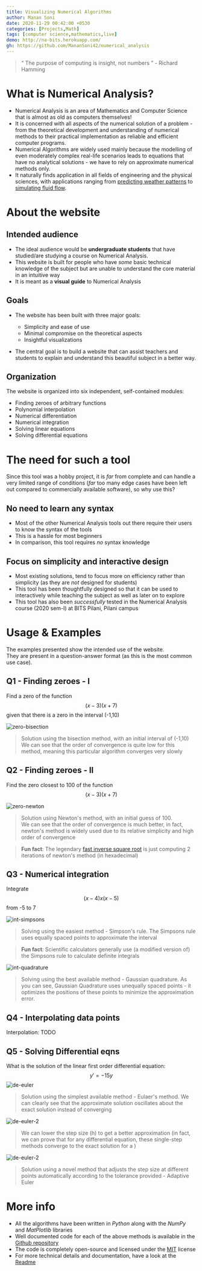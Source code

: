 ```yaml
---
title: Visualizing Numerical Algorithms
author: Manan Soni
date: 2020-11-29 00:42:00 +0530
categories: [Projects,Math]
tags: [computer science,mathematics,live]
demo: http://na-bits.herokuapp.com/
gh: https://github.com/MananSoni42/numerical_analysis
---
```


> “ The purpose of computing is insight, not numbers ”  - Richard Hamming

# What is Numerical Analysis?
- Numerical Analysis is an area of Mathematics and Computer Science that is almost as old as computers themselves!
- It is concerned with all aspects of the numerical solution of a problem - from the theoretical development and understanding of numerical methods to their practical implementation as reliable and efficient computer programs.  
- Numerical Algorithms are widely used mainly because the modelling of even moderately complex real-life scenarios leads to equations that have no analytical solutions - we have to rely on approximate numerical methods only.
- It naturally finds application in all fields of engineering and the physical sciences, with applications ranging from [predicting weather patterns](https://en.wikipedia.org/wiki/Numerical_weather_prediction#Computation) to [simulating fluid flow](https://en.wikipedia.org/wiki/Numerical_methods_in_fluid_mechanics#:~:text=Fluid%20motion%20is%20governed%20by,pressure%20and%20density%20and%20temperature).

# About the website

## Intended audience

- The ideal audience would be **undergraduate students** that have studied/are studying a course on Numerical Analysis.
- This website is built for people who have *some* basic technical knowledge of the subject but are unable to understand the core material in an intuitive way
- It is meant as a **visual guide** to Numerical Analysis

## Goals
- The website has been built with three major goals:
    - Simplicity and ease of use
    - Minimal compromise on the theoretical aspects
    - Insightful visualizations

- The central goal is to build a website that can assist teachers and students to explain and understand this beautiful subject in a better way.

## Organization
The website is organized into six independent, self-contained modules:
- Finding zeroes of arbitrary functions
- Polynomial interpolation
- Numerical differentiation
- Numerical integration
- Solving linear equations
- Solving differential equations

# The need for such a tool

Since this tool was a hobby project, it is *far* from complete and can handle a very limited range of conditions (*far* too many edge cases have been left out compared to commercially available software), so why use this?

## No need to learn any syntax
- Most of the other Numerical Analysis tools out there require their users to know the syntax of the tools
- This is a hassle for most beginners
- In comparison, this tool requires *no* syntax knowledge

## Focus on simplicity and interactive design   
- Most existing solutions, tend to focus more on efficiency rather than simplicity (as they are *not* designed for students)
- This tool has been thoughtfully designed so that it can be used to interactively while teaching the subject as well as later on to explore
- This tool has also been *successfully* tested in the Numerical Analysis course (2020 sem-I) at BITS Pilani, Pilani campus

# Usage & Examples
The examples presented show the intended use of the website.  
They are present in a question-answer format (as this is the most common use case).

## Q1 - Finding zeroes - I
Find a zero of the function $$(x-3)(x+7)$$ given that there is a zero in the interval (-1,10)

![zero-bisection](/assets/img/projects/math/num-al-zero-2.png)
> Solution using the bisection method, with an initial interval of (-1,10)
We can see that the order of convergence is quite low for this method, meaning this particular algorithm converges very slowly

## Q2 - Finding zeroes - II
Find the zero closest to 100 of the function $$(x-3)(x+7)$$

![zero-newton](/assets/img/projects/math/num-al-zero-1.png)
> Solution using Newton's method, with an initial guess of 100.  
We can see that the order of convergence is much better, in fact, newton's method is widely used due to its relative simplicity and high order of convergence

> **Fun fact**:  The legendary [fast inverse square root](https://medium.com/hard-mode/the-legendary-fast-inverse-square-root-e51fee3b49d9) is just computing 2 iterations of newton's method (in hexadecimal)

## Q3 - Numerical integration
Integrate $$(x-4)x(x-5)$$ from -5 to 7

![int-simpsons](/assets/img/projects/math/num-al-int-1.png)
> Solving using the easiest method - Simpson's rule. The Simpsons rule uses equally spaced points to approximate the interval

> **Fun fact**:  Scientific calculators generally use (a modified version of) the Simpsons rule to calculate definite integrals

![int-quadrature](/assets/img/projects/math/num-al-int-2.png)
> Solving using the best available method - Gaussian quadrature. As you can see, Gaussian Quadrature uses unequally spaced points - it optimizes the positions of these points to minimize the approximation error.

## Q4 - Interpolating data points
Interpolation: TODO

## Q5 - Solving Differential eqns
What is the solution of the linear first order differential equation: $$y' = - 15 y$$
![de-euler](/assets/img/projects/math/num-al-de-1.png)
> Solution using the simplest available method - Eulaer's method.
We can clearly see that the approximate solution oscillates about the exact solution instead of converging


![de-euler-2](/assets/img/projects/math/num-al-de-2.png)
> We can lower the step size (h) to get a better approximation (in fact, we can prove that for any differential equation, these single-step methods converge to the exact solution for a )


![de-euler-2](/assets/img/projects/math/num-al-de-2.png)
> Solution using a novel method that adjusts the step size at different points automatically according to the tolerance provided - Adaptive Euler

# More info
- All the algorithms have been written in *Python* along with the *NumPy* and *MatPlotlib* libraries
- Well documented code for each of the above methods is available in the [Github repository](https://github.com/MananSoni42/numerical_analysis)
- The code is completely open-source and licensed under the [MIT](https://github.com/MananSoni42/numerical_analysis/blob/master/LICENSE) license
- For more technical details and documentation, have a look at the [Readme](https://github.com/MananSoni42/numerical_analysis/blob/master/README.md)
